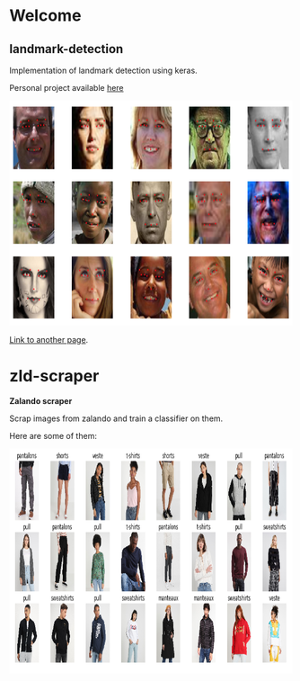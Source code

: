 # Welcome

## landmark-detection
Implementation of landmark detection using keras.

Personal project available [here](https://github.com/ErenO/landmark-detection)


<p align="center">
<img width="900" height="400" src="./images/landmark.png">
</p>

[Link to another page](./another-page.html).


# zld-scraper

**Zalando scraper**

Scrap images from zalando and train a classifier on them.

Here are some of them:

<p align="center">
<img width="900" height="400" src="./images/zalando.png">
</p>

